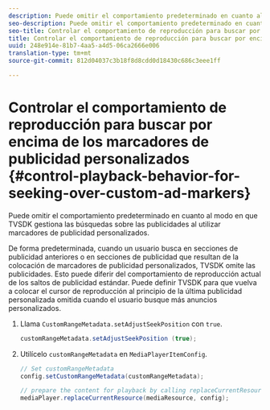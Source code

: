 ```yaml
---
description: Puede omitir el comportamiento predeterminado en cuanto al modo en que TVSDK gestiona las búsquedas sobre las publicidades al utilizar marcadores de publicidad personalizados.
seo-description: Puede omitir el comportamiento predeterminado en cuanto al modo en que TVSDK gestiona las búsquedas sobre las publicidades al utilizar marcadores de publicidad personalizados.
seo-title: Controlar el comportamiento de reproducción para buscar por encima de los marcadores de publicidad personalizados
title: Controlar el comportamiento de reproducción para buscar por encima de los marcadores de publicidad personalizados
uuid: 248e914e-81b7-4aa5-a4d5-06ca2666e006
translation-type: tm+mt
source-git-commit: 812d04037c3b18f8d8cdd0d18430c686c3eee1ff

---
```



# Controlar el comportamiento de reproducción para buscar por encima de los marcadores de publicidad personalizados {#control-playback-behavior-for-seeking-over-custom-ad-markers}

Puede omitir el comportamiento predeterminado en cuanto al modo en que TVSDK gestiona las búsquedas sobre las publicidades al utilizar marcadores de publicidad personalizados.

De forma predeterminada, cuando un usuario busca en secciones de publicidad anteriores o en secciones de publicidad que resultan de la colocación de marcadores de publicidad personalizados, TVSDK omite las publicidades. Esto puede diferir del comportamiento de reproducción actual de los saltos de publicidad estándar. Puede definir TVSDK para que vuelva a colocar el cursor de reproducción al principio de la última publicidad personalizada omitida cuando el usuario busque más anuncios personalizados.

1. Llama `CustomRangeMetadata.setAdjustSeekPosition` con `true`.

   ```java
   customRangeMetadata.setAdjustSeekPosition (true);
   ```

1. Utilícelo `customRangeMetadata` en `MediaPlayerItemConfig`.

   ```java
   // Set customRangeMetadata 
   config.setCustomRangeMetadata(customRangeMetadata); 
   
   // prepare the content for playback by calling replaceCurrentResource 
   mediaPlayer.replaceCurrentResource(mediaResource, config); 
   ```

